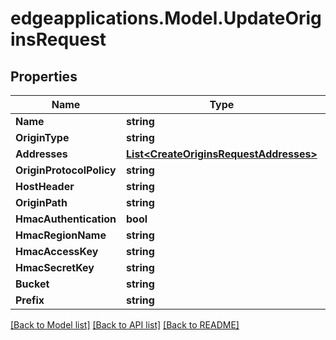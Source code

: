 # edgeapplications.Model.UpdateOriginsRequest

## Properties

Name | Type | Description | Notes
------------ | ------------- | ------------- | -------------
**Name** | **string** |  | 
**OriginType** | **string** |  | [optional] 
**Addresses** | [**List&lt;CreateOriginsRequestAddresses&gt;**](CreateOriginsRequestAddresses.md) |  | 
**OriginProtocolPolicy** | **string** |  | [optional] 
**HostHeader** | **string** |  | 
**OriginPath** | **string** |  | [optional] 
**HmacAuthentication** | **bool** |  | [optional] 
**HmacRegionName** | **string** |  | [optional] 
**HmacAccessKey** | **string** |  | [optional] 
**HmacSecretKey** | **string** |  | [optional] 
**Bucket** | **string** |  | [optional] 
**Prefix** | **string** |  | [optional] 

[[Back to Model list]](../README.md#documentation-for-models) [[Back to API list]](../README.md#documentation-for-api-endpoints) [[Back to README]](../README.md)

